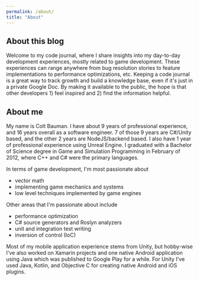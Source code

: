 ```yaml
---
permalink: /about/
title: "About"
---
```


## About this blog

Welcome to my code journal, where I share insights into my day-to-day development experiences, mostly related to game development. These experiences can range anywhere from bug resolution stories to feature implementations to performance optimizations, etc. Keeping a code journal is a great way to track growth and build a knowledge base, even if it's just in a private Google Doc. By making it available to the public, the hope is that other developers 1) feel inspired and 2) find the information helpful.

## About me

My name is Colt Bauman. I have about 9 years of professional experience, and 16 years overall as a software engineer. 7 of those 9 years are C#/Unity based, and the other 2 years are NodeJS/backend based. I also have 1 year of professional experience using Unreal Engine. I graduated with a Bachelor of Science degree in Game and Simulation Programming in February of 2012, where C++ and C# were the primary languages.

In terms of game development, I'm most passionate about
- vector math
- implementing game mechanics and systems
- low level techniques implemented by game engines

Other areas that I'm passionate about include
- performance optimization
- C# source generators and Roslyn analyzers
- unit and integration test writing
- inversion of control (IoC)

Most of my mobile application experience stems from Unity, but hobby-wise I've also worked on Xamarin projects and one native Android application using Java which was published to Google Play for a while. For Unity I've used Java, Kotlin, and Objective C for creating native Android and iOS plugins.